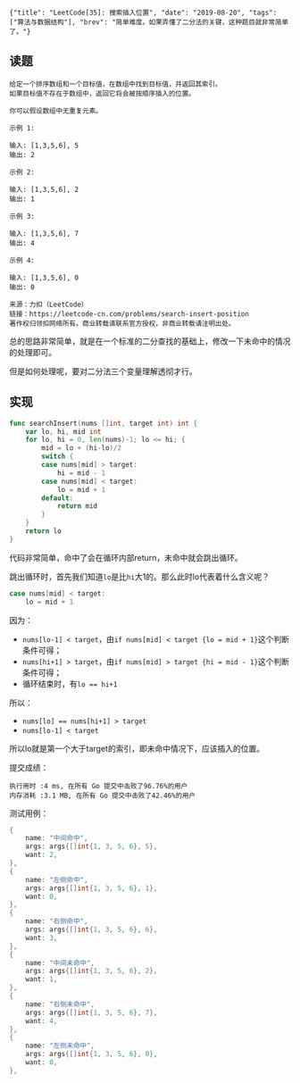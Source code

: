 ```lw-blog-meta
{"title": "LeetCode[35]: 搜索插入位置", "date": "2019-08-20", "tags": ["算法与数据结构"], "brev": "简单难度。如果弄懂了二分法的关键，这种题目就非常简单了。"}
```

## 读题

```text
给定一个排序数组和一个目标值，在数组中找到目标值，并返回其索引。
如果目标值不存在于数组中，返回它将会被按顺序插入的位置。

你可以假设数组中无重复元素。

示例 1:

输入: [1,3,5,6], 5
输出: 2

示例 2:

输入: [1,3,5,6], 2
输出: 1

示例 3:

输入: [1,3,5,6], 7
输出: 4

示例 4:

输入: [1,3,5,6], 0
输出: 0

来源：力扣（LeetCode）
链接：https://leetcode-cn.com/problems/search-insert-position
著作权归领扣网络所有。商业转载请联系官方授权，非商业转载请注明出处。
```

总的思路非常简单，就是在一个标准的二分查找的基础上，修改一下未命中的情况的处理即可。

但是如何处理呢，要对二分法三个变量理解透彻才行。

## 实现

```go
func searchInsert(nums []int, target int) int {
    var lo, hi, mid int
    for lo, hi = 0, len(nums)-1; lo <= hi; {
        mid = lo + (hi-lo)/2
        switch {
        case nums[mid] > target:
            hi = mid - 1
        case nums[mid] < target:
            lo = mid + 1
        default:
            return mid
        }
    }
    return lo
}
```

代码非常简单，命中了会在循环内部return，未命中就会跳出循环。

跳出循环时，首先我们知道`lo`是比`hi`大1的。那么此时lo代表着什么含义呢？

```go
case nums[mid] < target:
    lo = mid + 1
```

因为：

- `nums[lo-1] < target`，由`if nums[mid] < target {lo = mid + 1}`这个判断条件可得；
- `nums[hi+1] > target`，由`if nums[mid] > target {hi = mid - 1}`这个判断条件可得；
- 循环结束时，有`lo == hi+1`

所以：

- `nums[lo] == nums[hi+1] > target`
- `nums[lo-1] < target`

所以lo就是第一个大于target的索引，即未命中情况下，应该插入的位置。

提交成绩：

```text
执行用时 :4 ms, 在所有 Go 提交中击败了96.76%的用户
内存消耗 :3.1 MB, 在所有 Go 提交中击败了42.46%的用户
```

测试用例：

```go
{
    name: "中间命中",
    args: args{[]int{1, 3, 5, 6}, 5},
    want: 2,
},
{
    name: "左侧命中",
    args: args{[]int{1, 3, 5, 6}, 1},
    want: 0,
},
{
    name: "右侧命中",
    args: args{[]int{1, 3, 5, 6}, 6},
    want: 3,
},
{
    name: "中间未命中",
    args: args{[]int{1, 3, 5, 6}, 2},
    want: 1,
},
{
    name: "右侧未命中",
    args: args{[]int{1, 3, 5, 6}, 7},
    want: 4,
},
{
    name: "左侧未命中",
    args: args{[]int{1, 3, 5, 6}, 0},
    want: 0,
},
```
